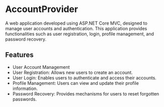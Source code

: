 # AccountProvider
A web application developed using ASP.NET Core MVC, designed to manage user accounts and authentication. This application provides functionalities such as user registration, login, profile management, and password recovery.

## Features
- User Account Management
- User Registration: Allows new users to create an account.
- User Login: Enables users to authenticate and access their accounts.
- Profile Management: Users can view and update their profile information.
- Password Recovery: Provides mechanisms for users to reset forgotten passwords.

